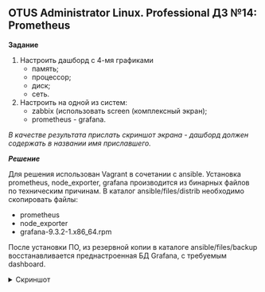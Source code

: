 ## OTUS Administrator Linux. Professional ДЗ №14: Prometheus

**Задание**

1. Настроить дашборд с 4-мя графиками
   - память;
   - процессор;
   - диск;
   - сеть.
2. Настроить на одной из систем:
   - zabbix (использовать screen (комплексный экран);
   - prometheus - grafana.

_В качестве результата прислать скриншот экрана - дашборд должен содержать в названии имя приславшего._

**_Решение_**

Для решения использован Vagrant в сочетании с ansible. Установка prometheus, node_exporter, grafana производится из бинарных файлов по техническим причинам. В каталог ansible/files/distrib необходимо скопировать файлы:

- prometheus
- node_exporter
- grafana-9.3.2-1.x86_64.rpm

После установки ПО, из резервной копии в каталоге ansible/files/backup восстанавливается преднастроенная БД Grafana, с требуемым dashboard.

<details>
<summary>Скриншот</summary>

![screenshot of grafana dashboard](./grafana_screenshot.png)

</details>
